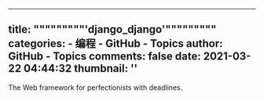 
---
title: """""""""'django_django'"""""""""
categories: 
    - 编程
    - GitHub - Topics
author: GitHub - Topics
comments: false
date: 2021-03-22 04:44:32
thumbnail: ''
---

<div>   
The Web framework for perfectionists with deadlines.  
</div>
            
